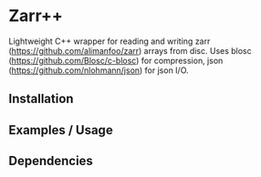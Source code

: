 # Zarr++

Lightweight C++ wrapper for reading and writing zarr 
(https://github.com/alimanfoo/zarr) arrays from disc. 
Uses blosc (https://github.com/Blosc/c-blosc) for compression, json (https://github.com/nlohmann/json) for json I/O.

## Installation

## Examples / Usage

## Dependencies
